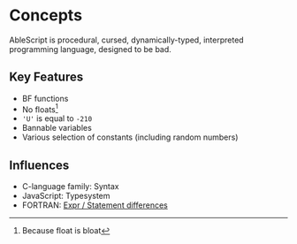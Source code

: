 # Concepts
AbleScript is procedural, cursed, dynamically-typed, interpreted programming language, designed to be bad.

## Key Features
- BF functions
- No floats[^1]
- `'U'` is equal to `-210`
- Bannable variables
- Various selection of constants (including random numbers)

## Influences
- C-language family: Syntax
- JavaScript: Typesystem
- FORTRAN: [Expr / Statement differences](03-basics/04-exprs-vs-stmts.md)

[^1]: Because float is bloat

